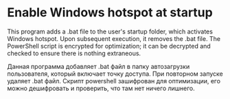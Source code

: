 # Enable Windows hotspot at startup
This program adds a .bat file to the user's startup folder, which activates Windows hotspot. Upon subsequent execution, it removes the .bat file. The PowerShell script is encrypted for optimization; it can be decrypted and checked to ensure there is nothing extraneous.

Данная программа добавляет .bat файл в папку автозагрузки пользователя, который включает точку доступа. При повторном запуске удаляет .bat файл. 
Скрипт powershell зашифрован для оптимизации, его можно дешифровать и проверить, что там нет ничего лишнего.

